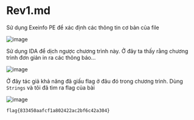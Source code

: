 # Rev1.md

Sử dụng Exeinfo PE để xác định các thông tin cơ bản của file

![image](https://github.com/user-attachments/assets/41352508-7296-4742-87fc-e5048e33cd51)

Sử dụng IDA để dịch ngược chương trình này. Ở đây ta thấy rằng chương trình đơn giản in ra các thông báo...


![image](https://github.com/user-attachments/assets/0ed32191-71de-4882-a48b-8f3bf60f8f90)

Ở đây tác giả khả năng đã giấu flag ở đâu đó trong chương trình. Dùng `Strings` và tôi đã tìm ra flag của bài

![image](https://github.com/user-attachments/assets/d8b1776b-5efb-4843-8ca4-9b028477c5a3)

`flag{833450aafcf1a802422ac2bf6c42a304}`



